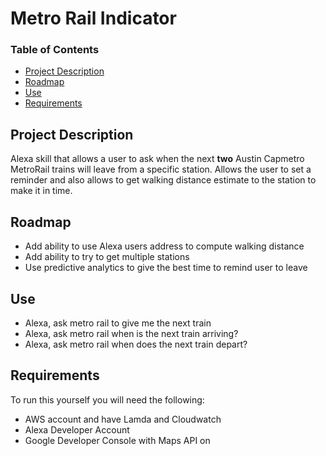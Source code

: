 # Metro Rail Indicator

### Table of Contents

- [Project Description](#project-description)
- [Roadmap](#roadmap)
- [Use](#use)
- [Requirements](#requirements)

## Project Description
Alexa skill that allows a user to ask when the next <b>two</b> Austin Capmetro MetroRail trains will leave from a specific station.
Allows the user to set a reminder and also allows to get walking distance estimate to the station to make it in time.

## Roadmap
* Add ability to use Alexa users address to compute walking distance
* Add ability to try to get multiple stations
* Use predictive analytics to give the best time to remind user to leave

## Use

* Alexa, ask metro rail to give me the next train
* Alexa, ask metro rail when is the next train arriving?
* Alexa, ask metro rail when does the next train depart?

## Requirements

To run this yourself you will need the following:
* AWS account and have Lamda and Cloudwatch
* Alexa Developer Account
* Google Developer Console with Maps API on